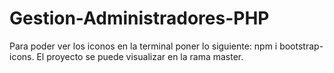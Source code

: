 # Gestion-Administradores-PHP

Para poder ver los iconos en la terminal poner lo siguiente: npm i bootstrap-icons.
El proyecto se puede visualizar en la rama master.

